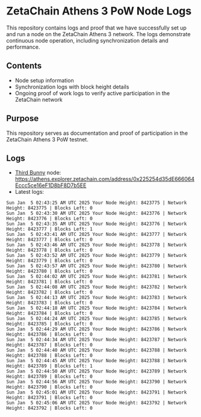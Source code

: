 # ZetaChain Athens 3 PoW Node Logs
This repository contains logs and proof that we have successfully set up and run a node on the ZetaChain Athens 3 network. The logs demonstrate continuous node operation, including synchronization details and performance.

## Contents
- Node setup information
- Synchronization logs with block height details
- Ongoing proof of work logs to verify active participation in the ZetaChain network

## Purpose
This repository serves as documentation and proof of participation in the ZetaChain Athens 3 PoW testnet.

## Logs

- [Third Bunny](https://thirdbunny.xyz/) node: https://athens.explorer.zetachain.com/address/0x225254d35dE666064Eccc5ce16eF1D8bF8D7b5EE
- Latest logs:
```
Sun Jan  5 02:43:25 AM UTC 2025 Your Node Height: 8423775 | Network Height: 8423775 | Blocks Left: 0
Sun Jan  5 02:43:30 AM UTC 2025 Your Node Height: 8423776 | Network Height: 8423776 | Blocks Left: 0
Sun Jan  5 02:43:35 AM UTC 2025 Your Node Height: 8423776 | Network Height: 8423777 | Blocks Left: 1
Sun Jan  5 02:43:41 AM UTC 2025 Your Node Height: 8423777 | Network Height: 8423777 | Blocks Left: 0
Sun Jan  5 02:43:46 AM UTC 2025 Your Node Height: 8423778 | Network Height: 8423778 | Blocks Left: 0
Sun Jan  5 02:43:52 AM UTC 2025 Your Node Height: 8423779 | Network Height: 8423779 | Blocks Left: 0
Sun Jan  5 02:43:57 AM UTC 2025 Your Node Height: 8423780 | Network Height: 8423780 | Blocks Left: 0
Sun Jan  5 02:44:02 AM UTC 2025 Your Node Height: 8423781 | Network Height: 8423781 | Blocks Left: 0
Sun Jan  5 02:44:08 AM UTC 2025 Your Node Height: 8423782 | Network Height: 8423782 | Blocks Left: 0
Sun Jan  5 02:44:13 AM UTC 2025 Your Node Height: 8423783 | Network Height: 8423783 | Blocks Left: 0
Sun Jan  5 02:44:18 AM UTC 2025 Your Node Height: 8423784 | Network Height: 8423784 | Blocks Left: 0
Sun Jan  5 02:44:24 AM UTC 2025 Your Node Height: 8423785 | Network Height: 8423785 | Blocks Left: 0
Sun Jan  5 02:44:29 AM UTC 2025 Your Node Height: 8423786 | Network Height: 8423786 | Blocks Left: 0
Sun Jan  5 02:44:34 AM UTC 2025 Your Node Height: 8423787 | Network Height: 8423787 | Blocks Left: 0
Sun Jan  5 02:44:40 AM UTC 2025 Your Node Height: 8423788 | Network Height: 8423788 | Blocks Left: 0
Sun Jan  5 02:44:45 AM UTC 2025 Your Node Height: 8423788 | Network Height: 8423789 | Blocks Left: 1
Sun Jan  5 02:44:50 AM UTC 2025 Your Node Height: 8423789 | Network Height: 8423789 | Blocks Left: 0
Sun Jan  5 02:44:56 AM UTC 2025 Your Node Height: 8423790 | Network Height: 8423790 | Blocks Left: 0
Sun Jan  5 02:45:01 AM UTC 2025 Your Node Height: 8423791 | Network Height: 8423791 | Blocks Left: 0
Sun Jan  5 02:45:06 AM UTC 2025 Your Node Height: 8423792 | Network Height: 8423792 | Blocks Left: 0
```
